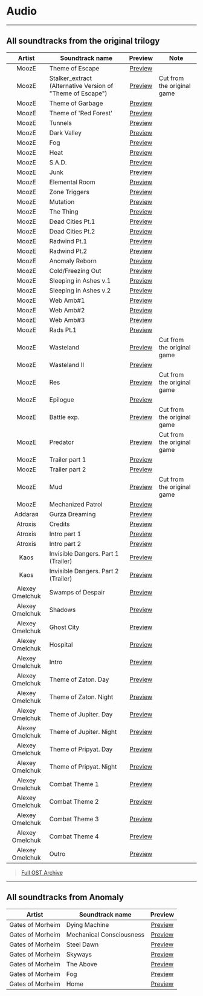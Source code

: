 # Audio

___

## All soundtracks from the original trilogy

| Artist | Soundtrack name | Preview | Note |
|:---:|---|:---:|---|
| MoozE | Theme of Escape | [Preview](https://youtu.be/pv1CgfFY6nY) |  |
| MoozE | Stalker_extract (Alternative Version of "Theme of Escape") | [Preview](https://youtu.be/WF2kj3btLlQ) | Cut from the original game |
| MoozE | Theme of Garbage | [Preview](https://youtu.be/7GXAGQgC9XI) |  |
| MoozE | Theme of 'Red Forest' | [Preview](https://youtu.be/3_zKmE8T_zI) |  |
| MoozE | Tunnels | [Preview](https://youtu.be/PshGf8vpwtM) |  |
| MoozE | Dark Valley | [Preview](https://youtu.be/XE_HhP0XRtA) |  |
| MoozE | Fog | [Preview](https://youtu.be/rRkclmGvTXc) |  |
| MoozE | Heat | [Preview](https://youtu.be/rWoLA2oMJ8w) |  |
| MoozE | S.A.D. | [Preview](https://youtu.be/0_TVB_f454M) |  |
| MoozE | Junk | [Preview](https://youtu.be/yPUS7gyplJg) |  |
| MoozE | Elemental Room | [Preview](https://youtu.be/eHcYfvvgaOA) |  |
| MoozE | Zone Triggers | [Preview](https://youtu.be/s18hT2a6zwY) |  |
| MoozE | Mutation | [Preview](https://youtu.be/EE5Tlc54wQU) |  |
| MoozE | The Thing | [Preview](https://youtu.be/y6lJsaByJJA) |  |
| MoozE | Dead Cities Pt.1 | [Preview](https://youtu.be/0jboIOeL_tw) |  |
| MoozE | Dead Cities Pt.2 | [Preview](https://youtu.be/RBnjguppfaA) |  |
| MoozE | Radwind Pt.1 | [Preview](https://youtu.be/lq9qNdutbBk) |  |
| MoozE | Radwind Pt.2 | [Preview](https://youtu.be/7hLV-hVKuhM) |  |
| MoozE | Anomaly Reborn | [Preview](https://youtu.be/u4Be7UNHxI8) |  |
| MoozE | Cold/Freezing Out | [Preview](https://youtu.be/GlAo8k7ByhM) |  |
| MoozE | Sleeping in Ashes v.1 | [Preview](https://youtu.be/I9d4AJkKJsA) |  |
| MoozE | Sleeping in Ashes v.2 | [Preview](https://youtu.be/C77VpMiEa3M) |  |
| MoozE | Web Amb#1 | [Preview](https://youtu.be/CSRNmuIpNTg) |  |
| MoozE | Web Amb#2 | [Preview](https://youtu.be/Qjta3Rn73cc) |  |
| MoozE | Web Amb#3 | [Preview](https://youtu.be/u72YNas_G84) |  |
| MoozE | Rads Pt.1  | [Preview](https://youtu.be/QMnCiAVxZYY) |  |
| MoozE | Wasteland | [Preview](https://youtu.be/Y0x5UZzX3kQ) | Cut from the original game |
| MoozE | Wasteland II | [Preview](https://youtu.be/gcAP1WwWmU4) |  |
| MoozE | Res | [Preview](https://youtu.be/WIhXMvGQGzg) | Cut from the original game |
| MoozE | Epilogue | [Preview](https://youtu.be/Ji66_C70I84) |  |
| MoozE | Battle exp. | [Preview](https://youtu.be/yJgaZNmsAlY) | Cut from the original game |
| MoozE | Predator | [Preview](https://youtu.be/RXPgDbzM-5s) | Cut from the original game |
| MoozE | Trailer part 1 | [Preview](https://youtu.be/inID4-GjNLA) |  |
| MoozE | Trailer part 2 | [Preview](https://youtu.be/Zyr2Uj3wAj4) |  |
| MoozE | Mud | [Preview](https://youtu.be/CEt3nF20-Qw) | Cut from the original game |
| MoozE | Mechanized Patrol  | [Preview](https://youtu.be/npAUK8iJ67c) |  |
| Addaraя | Gurza Dreaming | [Preview](https://youtu.be/UqgAtnS0_bc) |  |
| Atroxis | Credits | [Preview](https://youtu.be/20AZcBW62XQ) |  |
| Atroxis | Intro part 1 | [Preview](https://youtu.be/rE4KF9kdAlM) |  |
| Atroxis | Intro part 2 | [Preview](https://youtu.be/HcucDy04Zis) |  |
| Kaos | Invisible Dangers. Part 1 (Trailer)| [Preview](https://youtu.be/L6TCQ2nRiJ0) |  |
| Kaos | Invisible Dangers. Part 2 (Trailer)| [Preview](https://youtu.be/q3fj8TOrPt8) |  |
| Alexey Omelchuk | Swamps of Despair | [Preview](https://youtu.be/GSv_k-zSK5Y) |  |
| Alexey Omelchuk | Shadows | [Preview](https://youtu.be/brPWkFiVVLM) |  |
| Alexey Omelchuk | Ghost City | [Preview](https://youtu.be/xPA7s7kX5WM) |  |
| Alexey Omelchuk | Hospital | [Preview](https://youtu.be/ijHAkFeNVaU) |  |
| Alexey Omelchuk | Intro | [Preview](https://youtu.be/wAv6Tqy32H8) |  |
| Alexey Omelchuk | Theme of Zaton. Day | [Preview](https://youtu.be/ln_381vY2a4) |  |
| Alexey Omelchuk | Theme of Zaton. Night | [Preview](https://youtu.be/5sEx1XwBkq4) |  |
| Alexey Omelchuk | Theme of Jupiter. Day | [Preview](https://youtu.be/Ai55-dvzpEY) |  |
| Alexey Omelchuk | Theme of Jupiter. Night | [Preview](https://youtu.be/Zlyeqfh6DAY) |  |
| Alexey Omelchuk | Theme of Pripyat. Day | [Preview](https://youtu.be/hMCz3mH81XM) |  |
| Alexey Omelchuk | Theme of Pripyat. Night | [Preview](https://youtu.be/0lCpwGB48bk) |  |
| Alexey Omelchuk | Combat Theme 1 | [Preview](https://youtu.be/AGB_5Aa52E0) |  |
| Alexey Omelchuk | Combat Theme 2 | [Preview](https://youtu.be/GYyclwhpy5M) |  |
| Alexey Omelchuk | Combat Theme 3 | [Preview](https://youtu.be/sQwKnEfe6Us) |  |
| Alexey Omelchuk | Combat Theme 4 | [Preview](https://youtu.be/WQU-GYROIgQ) |  |
| Alexey Omelchuk | Outro | [Preview](https://youtu.be/cpi_VabA53M) |  |

> [Full OST Archive](https://sharedby.blomp.com/AJm2yS)

___

## All soundtracks from Anomaly

| Artist | Soundtrack name | Preview |
|:---:|---|:---:|
| Gates of Morheim | Dying Machine | [Preview](https://gatesofmorheim.bandcamp.com/track/dying-machine-2) |
| Gates of Morheim | Mechanical Consciousness | [Preview](https://gatesofmorheim.bandcamp.com/track/mechanical-consciousness) |
| Gates of Morheim | Steel Dawn | [Preview](https://gatesofmorheim.bandcamp.com/track/steel-dawn) |
| Gates of Morheim | Skyways | [Preview](https://gatesofmorheim.bandcamp.com/track/skyways) |
| Gates of Morheim | The Above | [Preview](https://gatesofmorheim.bandcamp.com/track/the-above-2) |
| Gates of Morheim | Fog | [Preview](https://gatesofmorheim.bandcamp.com/track/fog) |
| Gates of Morheim | Home | [Preview](https://gatesofmorheim.bandcamp.com/track/home) |
